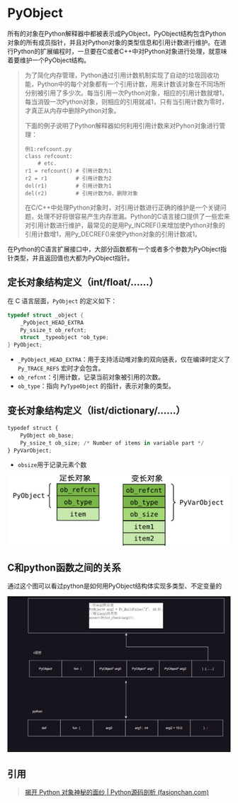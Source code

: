 # PyObject

​    所有的对象在Python解释器中都被表示成PyObject，PyObject结构包含Python对象的所有成员指针，并且对Python对象的类型信息和引用计数进行维护。在进行Python的扩展编程时，一旦要在C或者C++中对Python对象进行处理，就意味着要维护一个PyObject结构。

> 为了简化内存管理，Python通过引用计数机制实现了自动的垃圾回收功能，Python中的每个对象都有一个引用计数，用来计数该对象在不同场所分别被引用了多少次。每当引用一次Python对象，相应的引用计数就增1，每当消毁一次Python对象，则相应的引用就减1，只有当引用计数为零时，才真正从内存中删除Python对象。
>
> 下面的例子说明了Python解释器如何利用引用计数来对Pyhon对象进行管理：
>
> ```
> 例1:refcount.py
> class refcount:
>     # etc.
> r1 = refcount() # 引用计数为1
> r2 = r1         # 引用计数为2
> del(r1)         # 引用计数为1
> del(r2)         # 引用计数为0，删除对象
> 
> ```
>
> 在C/C++中处理Python对象时，对引用计数进行正确的维护是一个关键问题，处理不好将很容易产生内存泄漏。Python的C语言接口提供了一些宏来对引用计数进行维护，最常见的是用Py_INCREF()来增加使Python对象的引用计数增1，用Py_DECREF()来使Python对象的引用计数减1。

   在Python的C语言扩展接口中，大部分函数都有一个或者多个参数为PyObject指针类型，并且返回值也大都为PyObject指针。

## 定长对象结构定义（int/float/……）

在 C 语言层面，`PyObject` 的定义如下：

```c
typedef struct _object {
    _PyObject_HEAD_EXTRA
    Py_ssize_t ob_refcnt;
    struct _typeobject *ob_type;
} PyObject;
```

- `_PyObject_HEAD_EXTRA`：用于支持活动堆对象的双向链表，仅在编译时定义了 `Py_TRACE_REFS` 宏时才会包含。
- `ob_refcnt`：引用计数，记录当前对象被引用的次数。
- `ob_type`：指向 `PyTypeObject` 的指针，表示对象的类型。

## 变长对象结构定义（list/dictionary/……）

```python
typedef struct {
    PyObject ob_base;
    Py_ssize_t ob_size; /* Number of items in variable part */
} PyVarObject;
```

- `obsize`用于记录元素个数

![image-20241220160600753](2.2PyObject.assets/image-20241220160600753.png)

## C和python函数之间的关系

通过这个图可以看过python是如何用PyObject结构体实现多类型、不定变量的

![image-20241220153054244](2.2PyObject.assets/image-20241220153054244.png)

## 引用

>  [揭开 Python 对象神秘的面纱 | Python源码剖析 (fasionchan.com)](https://fasionchan.com/python-source/object-model/pyobject/#google_vignette)
